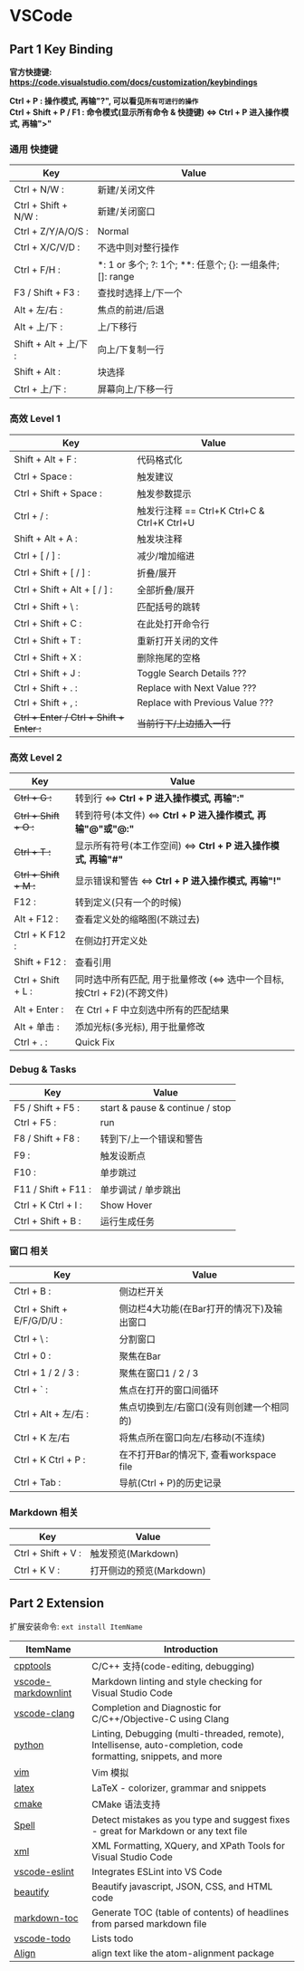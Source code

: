 # VSCode

## Part 1 Key Binding

**官方快捷键: <https://code.visualstudio.com/docs/customization/keybindings>**

**Ctrl + P : 操作模式, 再输"?", 可以看见`所有可进行的操作`**  
**Ctrl + Shift + P / F1 : 命令模式(显示所有命令 & 快捷键) <=> Ctrl + P 进入操作模式, 再输">"**

### 通用 快捷键

| Key | Value |
| --- | ----- |
| Ctrl + N/W :           | 新建/关闭文件 |
| Ctrl + Shift + N/W :   | 新建/关闭窗口 |
| Ctrl + Z/Y/A/O/S :     | Normal |
| Ctrl + X/C/V/D :       | 不选中则对整行操作 |
| Ctrl + F/H :           | \*: 1 or 多个; ?: 1个; \*\*: 任意个; {}: 一组条件; []: range |
| F3 / Shift + F3 :      | 查找时选择上/下一个 |
| Alt + 左/右 :          | 焦点的前进/后退 |
| Alt + 上/下 :          | 上/下移行 |
| Shift + Alt + 上/下 :  | 向上/下复制一行 |
| Shift + Alt :          | 块选择 |
| Ctrl + 上/下 :         | 屏幕向上/下移一行 |

### 高效 Level 1

| Key | Value |
| --- | ----- |
| Shift + Alt + F :            | 代码格式化 |
| Ctrl + Space :               | 触发建议 |
| Ctrl + Shift + Space :       | 触发参数提示 |
| Ctrl + / :                   | 触发行注释 == Ctrl+K Ctrl+C & Ctrl+K Ctrl+U |
| Shift + Alt + A :            | 触发块注释 |
| Ctrl + [ / ] :               | 减少/增加缩进 |
| Ctrl + Shift + [ / ] :       | 折叠/展开 |
| Ctrl + Shift + Alt + [ / ] : | 全部折叠/展开 |
| Ctrl + Shift + \ :           | 匹配括号的跳转 |
| Ctrl + Shift + C :           | 在此处打开命令行 |
| Ctrl + Shift + T :           | 重新打开关闭的文件 |
| Ctrl + Shift + X :           | 删除拖尾的空格 |
| Ctrl + Shift + J :           | Toggle Search Details ??? |
| Ctrl + Shift + . :           | Replace with Next Value ??? |
| Ctrl + Shift + , :           | Replace with Previous Value ??? |
| ~~Ctrl + Enter / Ctrl + Shift + Enter  :~~           | ~~当前行下/上边插入一行~~ |

### 高效 Level 2

| Key | Value |
| --- | ----- |
| ~~Ctrl + G :~~             | 转到行 <=> **Ctrl + P 进入操作模式, 再输":"** |
| ~~Ctrl + Shift + O :~~     | 转到符号(本文件) <=> **Ctrl + P 进入操作模式, 再输"@"或"@:"** |
| ~~Ctrl + T :~~             | 显示所有符号(本工作空间) <=> **Ctrl + P 进入操作模式, 再输"#"** |
| ~~Ctrl + Shift + M :~~     | 显示错误和警告 <=> **Ctrl + P 进入操作模式, 再输"!"** |
| F12 :                      | 转到定义(只有一个的时候) |
| Alt + F12 :                | 查看定义处的缩略图(不跳过去) |
| Ctrl + K F12 :             | 在侧边打开定义处 |
| Shift + F12 :              | 查看引用 |
| Ctrl + Shift + L :         | 同时选中所有匹配, 用于批量修改 (<=> 选中一个目标, 按Ctrl + F2)(不跨文件) |
| Alt + Enter :              | 在 Ctrl + F 中立刻选中所有的匹配结果 |
| Alt + 单击 :               | 添加光标(多光标), 用于批量修改 |
| Ctrl + . :                 | Quick Fix |

### Debug & Tasks

| Key | Value |
| --- | ----- |
| F5 / Shift + F5 :   | start & pause & continue / stop |
| Ctrl + F5 :         | run |
| F8 / Shift + F8 :   | 转到下/上一个错误和警告 |
| F9 :                | 触发设断点 |
| F10 :               | 单步跳过 |
| F11 / Shift + F11 : | 单步调试 / 单步跳出 |
| Ctrl + K Ctrl + I : | Show Hover |
| Ctrl + Shift + B :  | 运行生成任务 |

### 窗口 相关

| Key | Value |
| --- | ----- |
| Ctrl + B :                 | 侧边栏开关 |
| Ctrl + Shift + E/F/G/D/U : | 侧边栏4大功能(在Bar打开的情况下)及输出窗口 |
| Ctrl + \ :                 | 分割窗口 |
| Ctrl + 0 :                 | 聚焦在Bar |
| Ctrl + 1 / 2 / 3 :         | 聚焦在窗口1 / 2 / 3 |
| Ctrl + ` :                 | 焦点在打开的窗口间循环 |
| Ctrl + Alt + 左/右 :       | 焦点切换到左/右窗口(没有则创建一个相同的) |
| Ctrl + K 左/右             | 将焦点所在窗口向左/右移动(不连续) |
| Ctrl + K Ctrl + P :        | 在不打开Bar的情况下, 查看workspace file |
| Ctrl + Tab :               | 导航(Ctrl + P)的历史记录 |

### Markdown 相关

| Key | Value |
| --- | ----- |
| Ctrl + Shift + V :    | 触发预览(Markdown) |
| Ctrl + K V :          | 打开侧边的预览(Markdown) |

## Part 2 Extension

扩展安装命令: `ext install ItemName`

| ItemName | Introduction |
| -------- | ------------ |
| [cpptools][cpp]            | C/C++ 支持(code-editing, debugging) |
| [vscode-markdownlint][mdl] | Markdown linting and style checking for Visual Studio Code |
| [vscode-clang][clang]      | Completion and Diagnostic for C/C++/Objective-C using Clang |
| [python][py]               | Linting, Debugging (multi-threaded, remote), Intellisense, auto-completion, code formatting, snippets, and more |
| [vim][vim]                 | Vim 模拟 |
| [latex][latex]             | LaTeX - colorizer, grammar and snippets |
| [cmake][cmake]             | CMake 语法支持 |
| [Spell][spell]             | Detect mistakes as you type and suggest fixes - great for Markdown or any text file |
| [xml][xml]                 | XML Formatting, XQuery, and XPath Tools for Visual Studio Code |
| [vscode-eslint][eslint]    | Integrates ESLint into VS Code |
| [beautify][beautify]       | Beautify javascript, JSON, CSS, and HTML code |
| [markdown-toc][md-toc]     | Generate TOC (table of contents) of headlines from parsed markdown file |
| [vscode-todo][todo]        | Lists todo |
| [Align][align]             | align text like the atom-alignment package |

[cpp]:      https://marketplace.visualstudio.com/items?itemName=ms-vscode.cpptools
[mdl]:      https://marketplace.visualstudio.com/items?itemName=DavidAnson.vscode-markdownlint
[clang]:    https://marketplace.visualstudio.com/items?itemName=mitaki28.vscode-clang
[py]:       https://marketplace.visualstudio.com/items?itemName=donjayamanne.python
[vim]:      https://marketplace.visualstudio.com/items?itemName=vscodevim.vim
[latex]:    https://marketplace.visualstudio.com/items?itemName=ms-vscode.latex
[cmake]:    https://marketplace.visualstudio.com/items?itemName=twxs.cmake
[spell]:    https://marketplace.visualstudio.com/items?itemName=seanmcbreen.Spell
[xml]:      https://marketplace.visualstudio.com/items?itemName=DotJoshJohnson.xml
[eslint]:   https://marketplace.visualstudio.com/items?itemName=dbaeumer.vscode-eslint
[beautify]: https://marketplace.visualstudio.com/items?itemName=HookyQR.beautify
[md-toc]:   https://marketplace.visualstudio.com/items?itemName=AlanWalk.markdown-toc
[todo]:     https://marketplace.visualstudio.com/items?itemName=MattiasPernhult.vscode-todo
[align]:    https://marketplace.visualstudio.com/items?itemName=steve8708.Align
